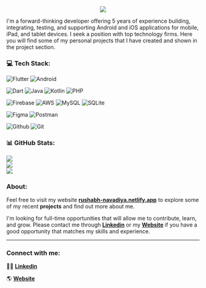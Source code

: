

<p align="center">
  <img src="https://readme-typing-svg.herokuapp.com?font=roboto&color=ff661b&size=25&duration=3000&center=true&vCenter=true&width=550&height=70&lines=Hey+There+👋,+I'm+Rushabh;Senior+Frontend+Developer;Loves+To+Build+Projects+🛠;A+Problem+Solver+🕵;">
</p>



I'm a forward-thinking developer offering 5 years of experience building, integrating, testing, and supporting Android and iOS applications for mobile, iPad, and tablet devices. I seek a position with top technology firms.
Here you will find some of my personal projects that I have created and shown in the project section.



### 💻 Tech Stack:

![Flutter](https://img.shields.io/badge/Flutter-%2302569B.svg?style=for-the-badge&logo=Android&logoColor=white) ![Android](https://img.shields.io/badge/Android-%23a4c639.svg?style=for-the-badge&logo=Android&logoColor=white)

![Dart](https://img.shields.io/badge/dart-%230175C2.svg?style=for-the-badge&logo=dart&logoColor=white) ![Java](https://img.shields.io/badge/java-%23ED8B00.svg?style=for-the-badge&logo=java&logoColor=white) ![Kotlin](https://img.shields.io/badge/kotlin-%230095D5.svg?style=for-the-badge&logo=kotlin&logoColor=white) ![PHP](https://img.shields.io/badge/php-%23777BB4.svg?style=for-the-badge&logo=php&logoColor=white) 

![Firebase](https://img.shields.io/badge/firebase-%23039BE5.svg?style=for-the-badge&logo=firebase) ![AWS](https://img.shields.io/badge/AWS-%23FF9900.svg?style=for-the-badge&logo=amazon-aws&logoColor=white) ![MySQL](https://img.shields.io/badge/mysql-%2300f.svg?style=for-the-badge&logo=mysql&logoColor=white) ![SQLite](https://img.shields.io/badge/sqlite-%2307405e.svg?style=for-the-badge&logo=sqlite&logoColor=white) 	

![Figma](https://img.shields.io/badge/figma-%23F24E1E.svg?style=for-the-badge&logo=figma&logoColor=white) ![Postman](https://img.shields.io/badge/Postman-FF6C37?style=for-the-badge&logo=postman&logoColor=white)

![Github](https://img.shields.io/badge/github-%23171515.svg?style=for-the-badge&logo=Github&logoColor=white) ![Git](https://img.shields.io/badge/git-EB3937?style=for-the-badge&logo=git&logoColor=white)


### 📊 GitHub Stats:

![](https://github-readme-stats.vercel.app/api?username=rushabhnavadiya&theme=dark&hide_border=false&include_all_commits=false&count_private=false)<br/>
![](https://github-readme-streak-stats.herokuapp.com/?user=rushabhnavadiya&theme=dark&hide_border=false)<br/>
![](https://github-readme-stats.vercel.app/api/top-langs/?username=rushabhnavadiya&theme=dark&hide_border=false&include_all_commits=false&count_private=false&layout=compact)




### About:

Feel free to visit my website **[rushabh-navadiya.netlify.app](https://rushabh-navadiya.netlify.app)** to explore some of my recent **projects** and find out more about me.

I'm looking for full-time opportunities that will allow me to contribute, learn, and grow. Please contact me through **[Linkedin](https://linkedin.com/in/rushabh-navadiya-77342118b)** or my **[Website](https://rushabh-navadiya.netlify.app)** if you have a good opportunity that matches my skills and experience.

---

### Connect with me:

👨‍💼 **[Linkedin](https://linkedin.com/in/rushabh-navadiya-77342118b)**

🌎 **[Website](https://rushabh-navadiya.netlify.app)**
